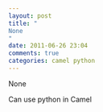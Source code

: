 ```yaml
---
layout: post
title: "
None
"
date: 2011-06-26 23:04
comments: true
categories: camel python
---
```


None


Can use python in Camel

